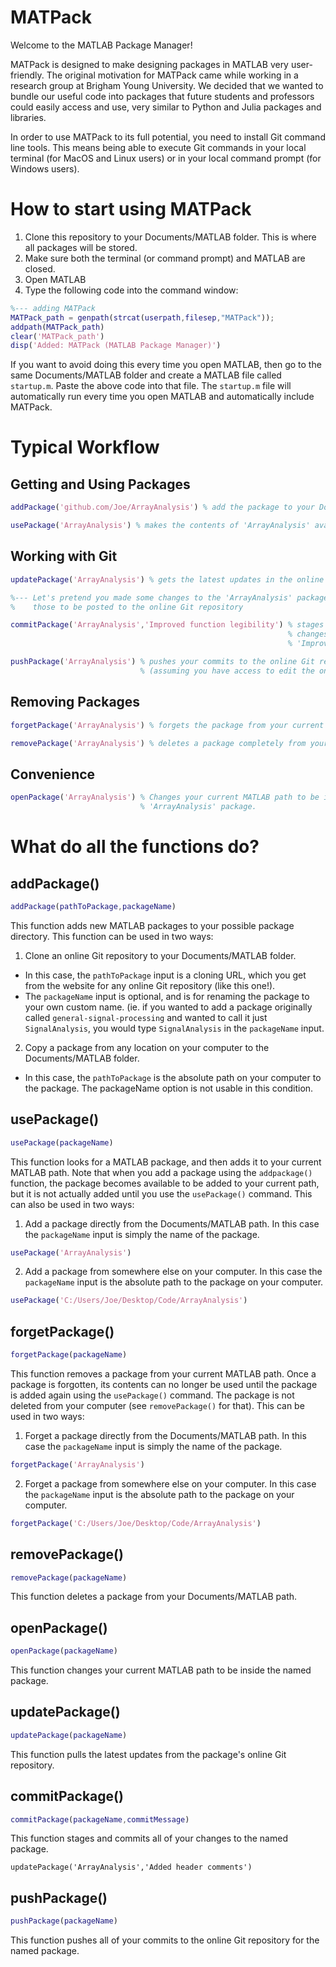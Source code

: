 # MATPack
Welcome to the MATLAB Package Manager!

MATPack is designed to make designing packages in MATLAB very user-friendly. The original motivation for MATPack came while working in a research group at Brigham Young University. We decided that we wanted to bundle our useful code into packages that future students and professors could easily access and use, very similar to Python and Julia packages and libraries.

In order to use MATPack to its full potential, you need to install Git command line tools. This means being able to execute Git commands in your local terminal (for MacOS and Linux users) or in your local command prompt (for Windows users).

# How to start using MATPack

1. Clone this repository to your Documents/MATLAB folder. This is where all packages will be stored.
2. Make sure both the terminal (or command prompt) and MATLAB are closed.
3. Open MATLAB
4. Type the following code into the command window:

```MATLAB
%--- adding MATPack
MATPack_path = genpath(strcat(userpath,filesep,"MATPack"));
addpath(MATPack_path)
clear('MATPack_path')
disp('Added: MATPack (MATLAB Package Manager)')
```
If you want to avoid doing this every time you open MATLAB, then go to the same Documents/MATLAB folder and create a MATLAB file called `startup.m`. Paste the above code into that file. The `startup.m` file will automatically run every time you open MATLAB and automatically include MATPack.

# Typical Workflow
## Getting and Using Packages
```MATLAB
addPackage('github.com/Joe/ArrayAnalysis') % add the package to your Documents/MATLAB folder

usePackage('ArrayAnalysis') % makes the contents of 'ArrayAnalysis' available in your current MATLAB path
```

## Working with Git
```MATLAB
updatePackage('ArrayAnalysis') % gets the latest updates in the online Git repository

%--- Let's pretend you made some changes to the 'ArrayAnalysis' package after updating it, and you want 
%    those to be posted to the online Git repository

commitPackage('ArrayAnalysis','Improved function legibility') % stages and commits all of your latest 
                                                              % changes with the commit message 
                                                              % 'Improved function legibility'

pushPackage('ArrayAnalysis') % pushes your commits to the online Git repository 
                             % (assuming you have access to edit the online repository)
```

## Removing Packages
```MATLAB
forgetPackage('ArrayAnalysis') % forgets the package from your current active path

removePackage('ArrayAnalysis') % deletes a package completely from your computer
```

## Convenience
```MATLAB
openPackage('ArrayAnalysis') % Changes your current MATLAB path to be inside of the
                             % 'ArrayAnalysis' package.
```

# What do all the functions do?

## addPackage()

```MATLAB
addPackage(pathToPackage,packageName)
```
This function adds new MATLAB packages to your possible package directory. This function can be used in two ways:

1. Clone an online Git repository to your Documents/MATLAB folder.
- In this case, the `pathToPackage` input is a cloning URL, which you get from the website for any online Git repository (like this one!).
- The `packageName` input is optional, and is for renaming the package to your own custom name. (ie. if you wanted to add a package originally called `general-signal-processing` and wanted to call it just `SignalAnalysis`, you would type `SignalAnalysis` in the `packageName` input. 
2. Copy a package from any location on your computer to the Documents/MATLAB folder.
- In this case, the `pathToPackage` is the absolute path on your computer to the package. The packageName option is not usable in this condition.

## usePackage()

```MATLAB
usePackage(packageName)
```
This function looks for a MATLAB package, and then adds it to your current MATLAB path. Note that when you add a package using the `addpackage()` function, the package becomes available to be added to your current path, but it is not actually added until you use the `usePackage()` command. This can also be used in two ways:

1. Add a package directly from the Documents/MATLAB path. In this case the `packageName` input is simply the name of the package.
```MATLAB
usePackage('ArrayAnalysis')
```
2. Add a package from somewhere else on your computer. In this case the `packageName` input is the absolute path to the package on your computer.
```MATLAB
usePackage('C:/Users/Joe/Desktop/Code/ArrayAnalysis')
```

## forgetPackage()
```MATLAB
forgetPackage(packageName)
```
This function removes a package from your current MATLAB path. Once a package is forgotten, its contents can no longer be used until the package is added again using the `usePackage()` command. The package is not deleted from your computer (see `removePackage()` for that). This can be used in two ways:

1. Forget a package directly from the Documents/MATLAB path. In this case the `packageName` input is simply the name of the package.
```MATLAB
forgetPackage('ArrayAnalysis')
```
2. Forget a package from somewhere else on your computer. In this case the `packageName` input is the absolute path to the package on your computer.
```MATLAB
forgetPackage('C:/Users/Joe/Desktop/Code/ArrayAnalysis')
```

## removePackage()
```MATLAB
removePackage(packageName)
```
This function deletes a package from your Documents/MATLAB path.

## openPackage()
```MATLAB
openPackage(packageName)
```
This function changes your current MATLAB path to be inside the named package.

## updatePackage()
```MATLAB
updatePackage(packageName)
```
This function pulls the latest updates from the package's online Git repository.

## commitPackage()
```MATLAB
commitPackage(packageName,commitMessage)
```
This function stages and commits all of your changes to the named package.

```
updatePackage('ArrayAnalysis','Added header comments')
```

## pushPackage()
```MATLAB
pushPackage(packageName)
```
This function pushes all of your commits to the online Git repository for the named package.
